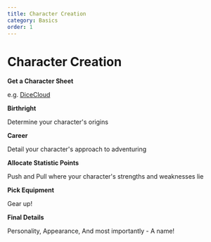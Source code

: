 ```yaml
---
title: Character Creation
category: Basics
order: 1
---
```


# Character Creation

**Get a Character Sheet**

e.g. [DiceCloud](https://dicecloud.com/)

**Birthright**

Determine your character's origins

**Career**

Detail your character's approach to adventuring

**Allocate Statistic Points**

Push and Pull where your character's strengths and weaknesses lie

**Pick Equipment**

Gear up!

**Final Details**

Personality, Appearance, And most importantly - A name!
